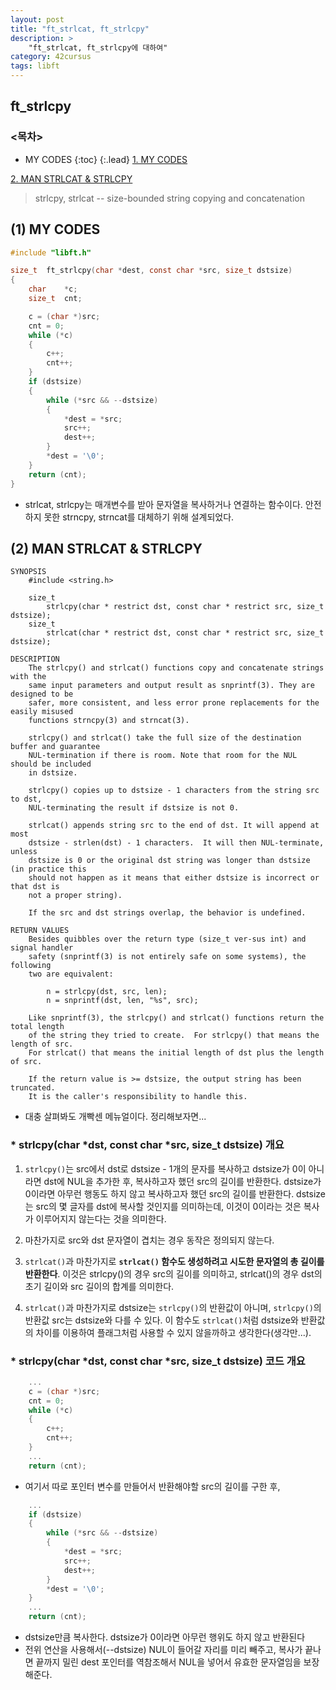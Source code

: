```yaml
---
layout: post
title: "ft_strlcat, ft_strlcpy"
description: >
    "ft_strlcat, ft_strlcpy에 대하여"
category: 42cursus
tags: libft
---
```


## ft_strlcpy

### <목차>
* MY CODES
{:toc}
{:.lead}
[1. MY CODES](#1-my-codes)

[2. MAN STRLCAT & STRLCPY](#2-man-strlcat--strlcpy)

> strlcpy, strlcat -- size-bounded string copying and concatenation

## (1) MY CODES
~~~c
#include "libft.h"

size_t	ft_strlcpy(char *dest, const char *src, size_t dstsize)
{
	char	*c;
	size_t	cnt;

	c = (char *)src;
	cnt = 0;
	while (*c)
	{
		c++;
		cnt++;
	}
	if (dstsize)
	{
		while (*src && --dstsize)
		{
			*dest = *src;
			src++;
			dest++;
		}
		*dest = '\0';
	}
	return (cnt);
}
~~~

- strlcat, strlcpy는 매개변수를 받아 문자열을 복사하거나 연결하는 함수이다. 안전하지 못한 strncpy, strncat를 대체하기 위해 설계되었다.

## (2) MAN STRLCAT & STRLCPY
~~~plain
SYNOPSIS
	#include <string.h>

	size_t
		strlcpy(char * restrict dst, const char * restrict src, size_t dstsize);
	size_t
		strlcat(char * restrict dst, const char * restrict src, size_t dstsize);

DESCRIPTION
	The strlcpy() and strlcat() functions copy and concatenate strings with the 
	same input parameters and output result as snprintf(3). They are designed to be 
	safer, more consistent, and less error prone replacements for the easily misused
	functions strncpy(3) and strncat(3).

	strlcpy() and strlcat() take the full size of the destination buffer and guarantee 
	NUL-termination if there is room. Note that room for the NUL should be included 
	in dstsize.

	strlcpy() copies up to dstsize - 1 characters from the string src to dst, 
	NUL-terminating the result if dstsize is not 0.

	strlcat() appends string src to the end of dst. It will append at most 
	dstsize - strlen(dst) - 1 characters.  It will then NUL-terminate, unless
	dstsize is 0 or the original dst string was longer than dstsize (in practice this 
	should not happen as it means that either dstsize is incorrect or that dst is 
	not a proper string).

	If the src and dst strings overlap, the behavior is undefined.

RETURN VALUES
	Besides quibbles over the return type (size_t ver-sus int) and signal handler 
	safety (snprintf(3) is not entirely safe on some systems), the following 
	two are equivalent:

		n = strlcpy(dst, src, len);
		n = snprintf(dst, len, "%s", src);

	Like snprintf(3), the strlcpy() and strlcat() functions return the total length
	of the string they tried to create.  For strlcpy() that means the length of src.
	For strlcat() that means the initial length of dst plus the length of src.

	If the return value is >= dstsize, the output string has been truncated.
	It is the caller's responsibility to handle this.
~~~

- 대충 살펴봐도 개빡센 메뉴얼이다. 정리해보자면...

### * strlcpy(char *dst, const char *src, size_t dstsize) 개요
1.  `strlcpy()`는 src에서 dst로 dstsize - 1개의 문자를 복사하고 dstsize가 0이 아니라면 dst에 NUL을 추가한 후, 복사하고자 했던 src의 길이를 반환한다. dstsize가 0이라면 아무런 행동도 하지 않고 복사하고자 했던 src의 길이를 반환한다. 	dstsize는 src의 몇 글자를 dst에 복사할 것인지를 의미하는데, 이것이 0이라는 것은 복사가 이루어지지 않는다는 것을 의미한다.

1.  마찬가지로 src와 dst 문자열이 겹치는 경우 동작은 정의되지 않는다.

1.  `strlcat()`과 마찬가지로 **`strlcat()` 함수도 생성하려고 시도한 문자열의 총 길이를 반환한다**. 이것은 strlcpy()의 경우 src의 길이를 의미하고, strlcat()의 경우 dst의 초기 길이와 src 길이의 합계를 의미한다. 

1.  `strlcat()`과 마찬가지로 dstsize는 `strlcpy()`의 반환값이 아니며, `strlcpy()`의 반환값 src는 dstsize와 다를 수 있다. 이 함수도 	`strlcat()`처럼 dstsize와 반환값의 차이를 이용하여 플래그처럼 사용할 수 있지 않을까하고 생각한다(생각만...).

### * strlcpy(char *dst, const char *src, size_t dstsize) 코드 개요

~~~c
	...
	c = (char *)src;
	cnt = 0;
	while (*c)
	{
		c++;
		cnt++;
	}
	...
	return (cnt);
~~~
- 여기서 따로 포인터 변수를 만들어서 반환해야할 src의 길이를 구한 후,

~~~c
	...
	if (dstsize)
	{
		while (*src && --dstsize)
		{
			*dest = *src;
			src++;
			dest++;
		}
		*dest = '\0';
	}
	...
	return (cnt);
~~~
- dstsize만큼 복사한다. dstsize가 0이라면 아무런 행위도 하지 않고 반환된다
- 전위 연산을 사용해서(--dstsize) NUL이 들어갈 자리를 미리 빼주고, 복사가 끝나면 끝까지 밀린 dest 포인터를 역참조해서 NUL을 넣어서 유효한 문자열임을 보장해준다.